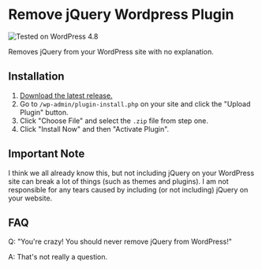 # Remove jQuery Wordpress Plugin

![Tested on WordPress 4.8](https://img.shields.io/badge/wordpress-4.8%20tested-green.svg?style=flat-square)

Removes jQuery from your WordPress site with no explanation.

## Installation

1. [Download the latest release.](https://github.com/jonathanbell/remove-jquery-wordpress-plugin/archive/master.zip)
1. Go to `/wp-admin/plugin-install.php` on your site and click the "Upload Plugin" button. 
1. Click "Choose File" and select the `.zip` file from step one.
1. Click "Install Now" and then "Activate Plugin".

## Important Note

I think we all already know this, but not including jQuery on your WordPress site can break a lot of things (such as themes and plugins). I am not responsible for any tears caused by including (or not including) jQuery on your website.

## FAQ

Q: "You're crazy! You should never remove jQuery from WordPress!"

A: That's not really a question. 
